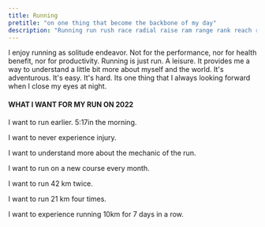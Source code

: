 ```yaml
---
title: Running
pretitle: "on one thing that become the backbone of my day"
description: "Running run rush race radial raise ram range rank reach refine remain rampant repeat rip rise risk road river round route routine rule rupture run running"
---
```


I enjoy running as solitude endeavor. Not for the performance, nor for health benefit, nor for productivity. Running is just run. A leisure. It provides me a way to understand a little bit more about myself and the world. It's adventurous. It's easy. It's hard. Its one thing that I always looking forward when I close my eyes at night.

#### WHAT I WANT FOR MY RUN ON 2022
I want to run earlier. 5:17in the morning.

I want to never experience injury.

I want to understand more about the mechanic of the run.

I want to run on a new course every month.

I want to run 42 km twice.

I want to run 21 km four times.

I want to experience running 10km for 7 days in a row.